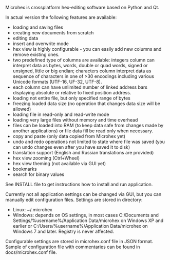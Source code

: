 Microhex is crossplatform hex-editing software based on Python and Qt.

In actual version the following features are available:
-   loading and saving files
-   creating new documents from scratch
-   editing data
-   insert and overwrite mode
-   hex view is highly configurable - you can easily add new columns and remove existing ones.
-   two predefined type of columns are available: integers column can interpret data as bytes, words, double or quad words, signed or unsigned, little or big endian; characters column interpret data as sequence of characters in one of >30 encodings including various Unicode formats (UTF-16, UF-32, UTF-8).
-   each column can have unlimited number of linked address bars displaying absolute or relative to fixed position address.
-   loading not entire file, but only specified range of bytes
-   freezing loaded data size (no operation that changes data size will be allowed)
-   loading file in read-only and read-write mode
-   loading very large files without memory and time overhead
-   files can be loaded into RAM (to keep data safe from changes made by another applications) or file data fill be read only when necessary.
-   copy and paste (only data copied from Microhex yet)
-   undo and redo operations not limited to state where file was saved (you can undo changes even after you have saved it to disk)
-   translation support (English and Russian translations are provided)
-   hex view zooming (Ctrl+Wheel)
-   hex view theming (not available via GUI yet)
-   bookmarks
-   search for binary values

See INSTALL file to get instructions how to install and run application.

Currently not all application settings can be changed via GUI, but you can manually edit configuration files.  Settings are stored in directory:
-   Linux: ~/.microhex
-   Windows: depends on OS settings, in most cases C:/Documents and Settings/%username%/Application Data/microhex on Windows XP and earlier or C:/Users/%username%/Application Data/microhex on Windows 7 and later. Registry is never affected.

Configurable settings are stored in microhex.conf file in JSON format. Sample of configuration file with commentaries can be found in docs/microhex.conf file.
